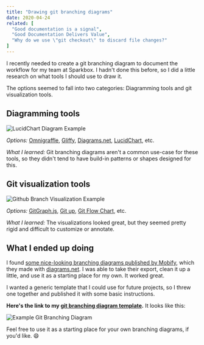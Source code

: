 ```yaml
---
title: "Drawing git branching diagrams"
date: 2020-04-24
related: [
  "Good documentation is a signal",
  "Good Documentation Delivers Value",
  "Why do we use \"git checkout\" to discard file changes?"
]
---
```


I recently needed to create a git branching diagram to document the workflow for my team at Sparkbox. I hadn't done this before, so I did a little research on what tools I should use to draw it.

The options seemed to fall into two categories: Diagramming tools and git visualization tools.

## Diagramming tools

![LucidChart Diagram Example]({{site.url}}/assets/images/lucidchart.jpg)

*Options:* [Omnigraffle][1], [Gliffy][2], [Diagrams.net][3], [LucidChart][4], etc.

*What I learned:* Git branching diagrams aren't a common use-case for these tools, so they didn't tend to have build-in patterns or shapes designed for this.

## Git visualization tools

![Github Branch Visualization Example]({{site.url}}/assets/images/github-branch-visualization.png)

*Options:* [GitGraph.js][5], [Git up][6], [Git Flow Chart][7], etc.

*What I learned:* The visualizations looked great, but they seemed pretty rigid and difficult to customize or annotate.

## What I ended up doing

I found [some nice-looking branching diagrams published by Mobify](https://github.com/mobify/branching-strategy/tree/8aca19ad91ea5cebd4d3e8bb900325c7dbc65174/images), which they made with [diagrams.net][3]. I was able to take their export, clean it up a little, and use it as a starting place for my own. It worked great.

I wanted a generic template that I could use for future projects, so I threw one together and published it with some basic instructions.

**Here's the link to my [git branching diagram template][8].** It looks like this:

![Example Git Branching Diagram](https://user-images.githubusercontent.com/1256329/80170009-f9d03200-85b4-11ea-94d3-3041887565ac.png)

Feel free to use it as a starting place for your own branching diagrams, if you'd like. 😄

[1]: https://www.omnigroup.com/omnigraffle/
[2]: https://www.gliffy.com/
[3]: https://www.diagrams.net/
[4]: https://www.lucidchart.com/
[5]: https://www.nicoespeon.com/gitgraph.js/
[6]: https://gitup.co/
[7]: https://gfc.io/
[8]: https://gist.github.com/bryanbraun/8c93e154a93a08794291df1fcdce6918
